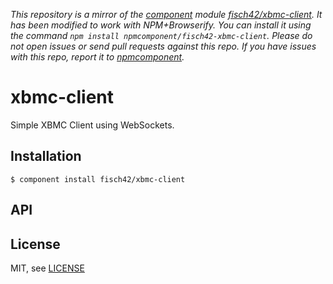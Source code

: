 *This repository is a mirror of the [component](http://component.io) module [fisch42/xbmc-client](http://github.com/fisch42/xbmc-client). It has been modified to work with NPM+Browserify. You can install it using the command `npm install npmcomponent/fisch42-xbmc-client`. Please do not open issues or send pull requests against this repo. If you have issues with this repo, report it to [npmcomponent](https://github.com/airportyh/npmcomponent).*

# xbmc-client

  Simple XBMC Client using WebSockets.

## Installation

    $ component install fisch42/xbmc-client

## API

   

## License

  MIT, see [LICENSE](https://github.com/fisch42/xbmc-client/blob/master/LICENSE)
